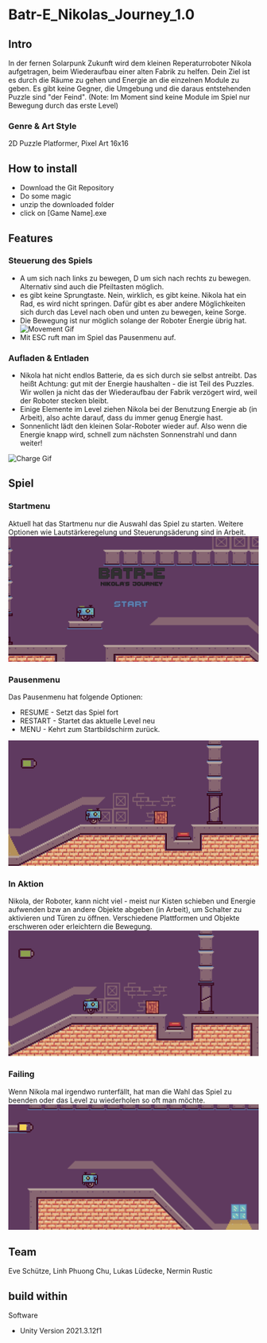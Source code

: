 # Batr-E_Nikolas_Journey_1.0
## Intro
In der fernen Solarpunk Zukunft wird dem kleinen Reperaturroboter Nikola aufgetragen, beim Wiederaufbau einer alten Fabrik zu helfen. Dein Ziel ist es durch die Räume zu gehen und Energie an die einzelnen Module zu geben. Es gibt keine Gegner, die Umgebung und die daraus entstehenden Puzzle sind "der Feind".
(Note: Im Moment sind keine Module im Spiel nur Bewegung durch das erste Level)
### Genre & Art Style
2D Puzzle Platformer, Pixel Art 16x16
## How to install 
- Download the Git Repository
- Do some magic
- unzip the downloaded folder
- click on [Game Name].exe
## Features
### Steuerung des Spiels
- A um sich nach links zu bewegen, D um sich nach rechts zu bewegen. Alternativ sind auch die Pfeiltasten möglich.
- es gibt keine Sprungtaste. Nein, wirklich, es gibt keine. Nikola hat ein Rad, es wird nicht springen. Dafür gibt es aber andere Möglichkeiten sich durch das Level nach oben und unten zu bewegen, keine Sorge. 
- Die Bewegung ist nur möglich solange der Roboter Energie übrig hat.
![Movement Gif](/images/Movement.gif)
- Mit ESC ruft man im Spiel das Pausenmenu auf.
### Aufladen & Entladen
- Nikola hat nicht endlos Batterie, da es sich durch sie selbst antreibt. Das heißt Achtung: gut mit der Energie haushalten - die ist Teil des Puzzles. Wir wollen ja nicht das der Wiederaufbau der Fabrik verzögert wird, weil der Roboter stecken bleibt.
- Einige Elemente im Level ziehen Nikola bei der Benutzung Energie ab (in Arbeit), also achte darauf, dass du immer genug Energie hast.
- Sonnenlicht lädt den kleinen Solar-Roboter wieder auf. Also wenn die Energie knapp wird, schnell zum nächsten Sonnenstrahl und dann weiter!

![Charge Gif](/images/Charge.gif)
## Spiel
### Startmenu
Aktuell hat das Startmenu nur die Auswahl das Spiel zu starten. Weitere Optionen wie Lautstärkeregelung und Steuerungsäderung sind in Arbeit.
![StartMenu Gif](/images/StartMenu.gif)
### Pausenmenu
Das Pausenmenu hat folgende Optionen:
- RESUME - Setzt das Spiel fort
- RESTART - Startet das aktuelle Level neu
- MENU - Kehrt zum Startbildschirm zurück.

![PauseMenu Gif](/images/PauseMenu.gif)
### In Aktion
Nikola, der Roboter, kann nicht viel - meist nur Kisten schieben und Energie aufwenden bzw an andere Objekte abgeben (in Arbeit), um Schalter zu aktivieren und Türen zu öffnen. Verschiedene Plattformen und Objekte erschweren oder erleichtern die Bewegung.
![Aktion Gif](/images/Aktion.gif)
### Failing
Wenn Nikola mal irgendwo runterfällt, hat man die Wahl das Spiel zu beenden oder das Level zu wiederholen so oft man möchte.
![Fail Gif](/images/Fail.gif)
## Team
Eve Schütze, Linh Phuong Chu, Lukas Lüdecke, Nermin Rustic
## build within
Software
- Unity Version 2021.3.12f1
